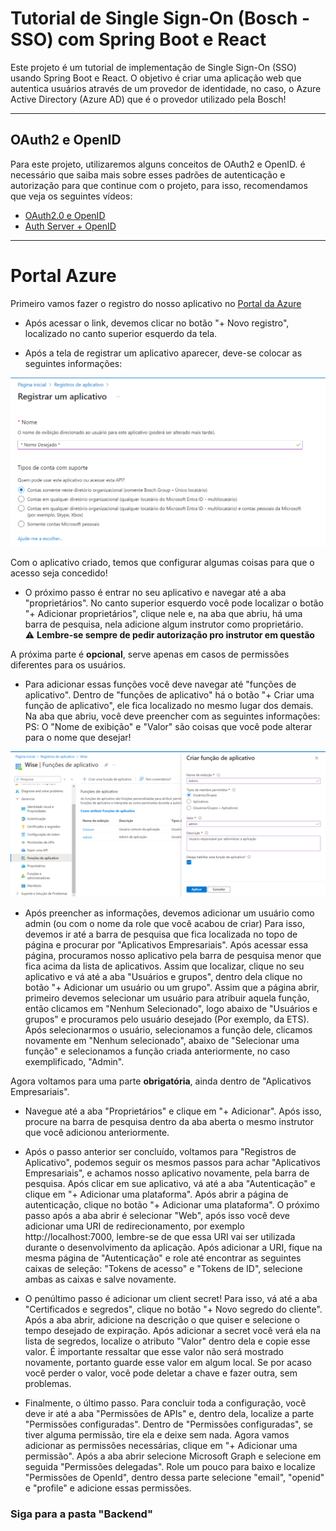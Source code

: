 # Tutorial de Single Sign-On (Bosch - SSO) com Spring Boot e React

Este projeto é um tutorial de implementação de Single Sign-On (SSO) usando Spring Boot e React. O objetivo é criar uma aplicação web que autentica usuários através de um provedor de identidade, no caso, o Azure Active Directory (Azure AD) que é o provedor utilizado pela Bosch!

---

## OAuth2 e OpenID

Para este projeto, utilizaremos alguns conceitos de OAuth2 e OpenID. é necessário que saiba mais sobre esses padrões de autenticação e autorização para que continue com o projeto, para isso, recomendamos que veja os seguintes vídeos: 

- [OAuth2.0 e OpenID](https://www.youtube.com/watch?v=68azMcqPpyo)
- [Auth Server + OpenID](https://www.youtube.com/watch?v=hgLKOPHfuis)

---

# Portal Azure 

Primeiro vamos fazer o registro do nosso aplicativo no [Portal da Azure](https://portal.azure.com/#view/Microsoft_AAD_RegisteredApps/ApplicationsListBlade)

- Após acessar o link, devemos clicar no botão "+ Novo registro", localizado no canto superior esquerdo da tela.

- Após a tela de registrar um aplicativo aparecer, deve-se colocar as seguintes informações:
<img src="https://raw.githubusercontent.com/caiofariaas/sso-tutorial/master/assets/novo_aplicativo.png" alt="Diagrama" width="600"/>

Com o aplicativo criado, temos que configurar algumas coisas para que o acesso seja concedido!

- O próximo passo é entrar no seu aplicativo e navegar até a aba "proprietários". No canto superior esquerdo você pode localizar o botão "+ Adicionar proprietários", clique nele e, na aba que abriu, há uma barra de pesquisa, nela adicione algum instrutor como proprietário.  
⚠️ **Lembre-se sempre de pedir autorização pro instrutor em questão**

A próxima parte é **opcional**, serve apenas em casos de permissões diferentes para os usuários.

- Para adicionar essas funções você deve navegar até "funções de aplicativo". Dentro de "funções de aplicativo" há o botão "+ Criar uma função de aplicativo", ele fica localizado no mesmo lugar dos demais. Na aba que abriu, você deve preencher com as seguintes informações:  
PS: O "Nome de exibição" e "Valor" são coisas que você pode alterar para o nome que desejar!
<img src="https://raw.githubusercontent.com/caiofariaas/sso-tutorial/master/assets/adm.png" alt="Diagrama" width="600"/>   

- Após preencher as informações, devemos adicionar um usuário como admin (ou com o nome da role que você acabou de criar)
Para isso, devemos ir até a barra de pesquisa que fica localizada no topo de página e procurar por "Aplicativos Empresariais". Após acessar essa página, procuramos nosso aplicativo pela barra de pesquisa menor que fica acima da lista de aplicativos. Assim que localizar, clique no seu aplicativo e vá até a aba "Usuários e grupos", dentro dela clique no botão "+ Adicionar um usuário ou um grupo". Assim que a página abrir, primeiro devemos selecionar um usuário para atribuir aquela função, então clicamos em "Nenhum Selecionado", logo abaixo de "Usuários e grupos" e procuramos pelo usuário desejado (Por exemplo, da ETS). Após selecionarmos o usuário, selecionamos a função dele, clicamos novamente em "Nenhum selecionado", abaixo de "Selecionar uma função" e selecionamos a função criada anteriormente, no caso exemplificado, "Admin".

Agora voltamos para uma parte **obrigatória**, ainda dentro de "Aplicativos Empresariais".

- Navegue até a aba "Proprietários" e clique em "+ Adicionar". Após isso, procure na barra de pesquisa dentro da aba aberta o mesmo instrutor que você adicionou anteriormente.

- Após o passo anterior ser concluído, voltamos para "Registros de Aplicativo", podemos seguir os mesmos passos para achar "Aplicativos Empresariais", e achamos nosso aplicativo novamente, pela barra de pesquisa. Após clicar em sue aplicativo, vá até a aba "Autenticação" e clique em "+ Adicionar uma plataforma". Após abrir a página de autenticação, clique no botão "+ Adicionar uma plataforma". O próximo passo após a aba abrir é selecionar "Web", após isso você deve adicionar uma URI de redirecionamento, por exemplo http://localhost:7000, lembre-se de que essa URI vai ser utilizada durante o desenvolvimento da aplicação. Após adicionar a URI, fique na mesma página de "Autenticação" e role até encontrar as seguintes caixas de seleção: "Tokens de acesso" e "Tokens de ID", selecione ambas as caixas e salve novamente.

- O penúltimo passo é adicionar um client secret! Para isso, vá até a aba "Certificados e segredos", clique no botão "+ Novo segredo do cliente". Após a aba abrir, adicione na descrição o que quiser e selecione o tempo desejado de expiração. Após adicionar a secret você verá ela na lista de segredos, localize o atributo "Valor" dentro dela e copie esse valor. É importante ressaltar que esse valor não será mostrado novamente, portanto guarde esse valor em algum local. Se por acaso você perder o valor, você pode deletar a chave e fazer outra, sem problemas.

- Finalmente, o último passo. Para concluir toda a configuração, você deve ir até a aba "Permissões de APIs" e, dentro dela, localize a parte "Permissões configuradas". Dentro de "Permissões configuradas", se tiver alguma permissão, tire ela e deixe sem nada. Agora vamos adicionar as permissões necessárias, clique em "+ Adicionar uma permissão". Após a aba abrir selecione Microsoft Graph e selecione em seguida "Permissões delegadas".  Role um pouco para baixo e localize "Permissões de OpenId", dentro dessa parte selecione "email", "openid" e "profile" e adicione essas permissões.

### Siga para a pasta "Backend"
